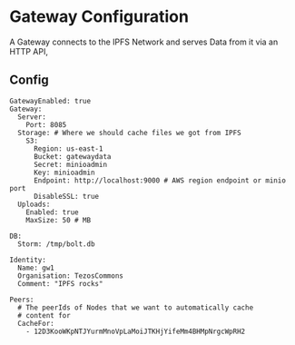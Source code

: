 # Gateway Configuration

A Gateway connects to the IPFS Network and serves Data from it via an HTTP API,

## Config

```
GatewayEnabled: true
Gateway:
  Server:
    Port: 8085
  Storage: # Where we should cache files we got from IPFS  
    S3:
      Region: us-east-1
      Bucket: gatewaydata
      Secret: minioadmin
      Key: minioadmin
      Endpoint: http://localhost:9000 # AWS region endpoint or minio port
      DisableSSL: true
  Uploads:
    Enabled: true
    MaxSize: 50 # MB

DB:
  Storm: /tmp/bolt.db

Identity:
  Name: gw1
  Organisation: TezosCommons
  Comment: "IPFS rocks"

Peers:
  # The peerIds of Nodes that we want to automatically cache
  # content for
  CacheFor:
    - 12D3KooWKpNTJYurmMnoVpLaMoiJTKHjYifeMm4BHMpNrgcWpRH2


```